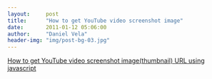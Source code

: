 ```yaml
---
layout:     post
title:      "How to get YouTube video screenshot image"
date:       2011-01-12 05:06:00
author:     "Daniel Vela"
header-img: "img/post-bg-03.jpg"
---
```


[How to get YouTube video screenshot image(thumbnail) URL using javascript](http://jquery-howto.blogspot.com.es/2009/02/how-to-get-youtube-video-screenshot.html)   